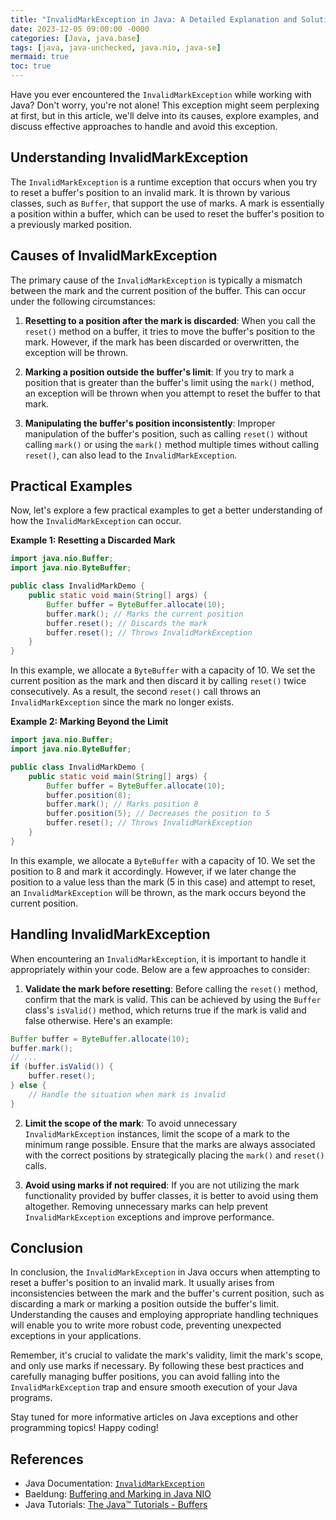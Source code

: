 ```yaml
---
title: "InvalidMarkException in Java: A Detailed Explanation and Solutions"
date: 2023-12-05 09:00:00 -0000
categories: [Java, java.base]
tags: [java, java-unchecked, java.nio, java-se]
mermaid: true
toc: true
---
```



Have you ever encountered the `InvalidMarkException` while working with Java? Don't worry, you're not alone! This exception might seem perplexing at first, but in this article, we'll delve into its causes, explore examples, and discuss effective approaches to handle and avoid this exception.

## Understanding InvalidMarkException

The `InvalidMarkException` is a runtime exception that occurs when you try to reset a buffer's position to an invalid mark. It is thrown by various classes, such as `Buffer`, that support the use of marks. A mark is essentially a position within a buffer, which can be used to reset the buffer's position to a previously marked position.

## Causes of InvalidMarkException

The primary cause of the `InvalidMarkException` is typically a mismatch between the mark and the current position of the buffer. This can occur under the following circumstances:

1. **Resetting to a position after the mark is discarded**: When you call the `reset()` method on a buffer, it tries to move the buffer's position to the mark. However, if the mark has been discarded or overwritten, the exception will be thrown.

2. **Marking a position outside the buffer's limit**: If you try to mark a position that is greater than the buffer's limit using the `mark()` method, an exception will be thrown when you attempt to reset the buffer to that mark.

3. **Manipulating the buffer's position inconsistently**: Improper manipulation of the buffer's position, such as calling `reset()` without calling `mark()` or using the `mark()` method multiple times without calling `reset()`, can also lead to the `InvalidMarkException`.

## Practical Examples

Now, let's explore a few practical examples to get a better understanding of how the `InvalidMarkException` can occur.

**Example 1: Resetting a Discarded Mark**

```java
import java.nio.Buffer;
import java.nio.ByteBuffer;

public class InvalidMarkDemo {
    public static void main(String[] args) {
        Buffer buffer = ByteBuffer.allocate(10);
        buffer.mark(); // Marks the current position
        buffer.reset(); // Discards the mark
        buffer.reset(); // Throws InvalidMarkException
    }
}
```

In this example, we allocate a `ByteBuffer` with a capacity of 10. We set the current position as the mark and then discard it by calling `reset()` twice consecutively. As a result, the second `reset()` call throws an `InvalidMarkException` since the mark no longer exists.

**Example 2: Marking Beyond the Limit**

```java
import java.nio.Buffer;
import java.nio.ByteBuffer;

public class InvalidMarkDemo {
    public static void main(String[] args) {
        Buffer buffer = ByteBuffer.allocate(10);
        buffer.position(8);
        buffer.mark(); // Marks position 8
        buffer.position(5); // Decreases the position to 5
        buffer.reset(); // Throws InvalidMarkException
    }
}
```

In this example, we allocate a `ByteBuffer` with a capacity of 10. We set the position to 8 and mark it accordingly. However, if we later change the position to a value less than the mark (5 in this case) and attempt to reset, an `InvalidMarkException` will be thrown, as the mark occurs beyond the current position.

## Handling InvalidMarkException

When encountering an `InvalidMarkException`, it is important to handle it appropriately within your code. Below are a few approaches to consider:

1. **Validate the mark before resetting**: Before calling the `reset()` method, confirm that the mark is valid. This can be achieved by using the `Buffer` class's `isValid()` method, which returns true if the mark is valid and false otherwise. Here's an example:

```java
Buffer buffer = ByteBuffer.allocate(10);
buffer.mark();
// ...
if (buffer.isValid()) {
    buffer.reset();
} else {
    // Handle the situation when mark is invalid
}
```

2. **Limit the scope of the mark**: To avoid unnecessary `InvalidMarkException` instances, limit the scope of a mark to the minimum range possible. Ensure that the marks are always associated with the correct positions by strategically placing the `mark()` and `reset()` calls.

3. **Avoid using marks if not required**: If you are not utilizing the mark functionality provided by buffer classes, it is better to avoid using them altogether. Removing unnecessary marks can help prevent `InvalidMarkException` exceptions and improve performance.

## Conclusion

In conclusion, the `InvalidMarkException` in Java occurs when attempting to reset a buffer's position to an invalid mark. It usually arises from inconsistencies between the mark and the buffer's current position, such as discarding a mark or marking a position outside the buffer's limit. Understanding the causes and employing appropriate handling techniques will enable you to write more robust code, preventing unexpected exceptions in your applications.

Remember, it's crucial to validate the mark's validity, limit the mark's scope, and only use marks if necessary. By following these best practices and carefully managing buffer positions, you can avoid falling into the `InvalidMarkException` trap and ensure smooth execution of your Java programs.

Stay tuned for more informative articles on Java exceptions and other programming topics! Happy coding!

## References

- Java Documentation: [`InvalidMarkException`](https://docs.oracle.com/en/java/javase/11/docs/api/java.base/java/nio/InvalidMarkException.html)
- Baeldung: [Buffering and Marking in Java NIO](https://www.baeldung.com/java-nio-buffer-marking)
- Java Tutorials: [The Java™ Tutorials - Buffers](https://docs.oracle.com/javase/tutorial/essential/io/buffers.html)
